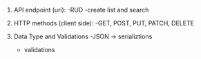 1. API endpoint (uri):
    -RUD
    -create list and search

2. HTTP methods (client side):
    -GET, POST, PUT, PATCH, DELETE

3. Data Type and Validations
    -JSON -> serializtions
    - validations
